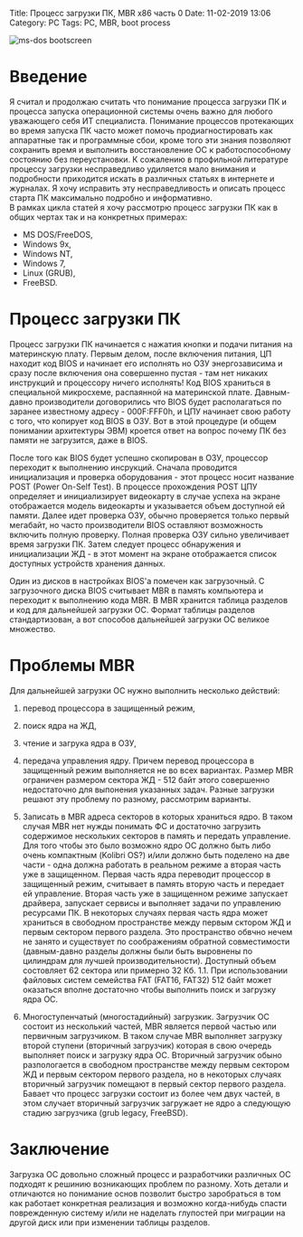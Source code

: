Title: Процесс загрузки ПК, MBR x86 часть 0
Date: 11-02-2019 13:06
Category: PC
Tags: PC, MBR, boot process

![ms-dos bootscreen]({static}/images/ms_dos.png)

# Введение 

Я считал и продолжаю считать что понимание процесса загрузки ПК и процесса запуска операционной системы очень важно для любого уважающего себя ИТ специалиста. Понимание процессов протекающих во время запуска ПК часто может помочь продиагностировать как аппаратные так и программные сбои, кроме того эти знания позволяют сохранить время и выполнить восстановление ОС к работоспособному состоянию без переустановки. К сожалению в профильной литературе процессу загрузки несправедливо удиляется мало внимания и подробности приходится искать в различных статьях в интернете и журналах. Я хочу исправить эту несправедливость и описать процесс старта ПК максимально подробно и информативно.   
В рамках цикла статей я хочу рассмотрю процесс загрузки ПК как в общих чертах так и на конкретных примерах:
* MS DOS/FreeDOS,
* Windows 9x,
* Windows NT,
* Windows 7,
* Linux (GRUB),
* FreeBSD.

# Процесс загрузки ПК

Процесс загрузки ПК начинается с нажатия кнопки и подачи питания на материнскую плату. Первым делом, после включения питания, ЦП находит код BIOS и начинает его исполнять но ОЗУ энергозависима и сразу после включения она совершенно пустая - там нет никаких инструкций и процессору ничего исполнять! Код BIOS храниться в специальной микросхеме, распаянной на материнской плате. Давным-давно производители договорились что BIOS будет располагаться по заранее известному адресу - 000F:FFF0h, и ЦПУ начинает свою работу с того, что копирует код BIOS в ОЗУ. Вот в этой процедуре (и общем понимании архитектуры ЭВМ) кроется ответ на вопрос почему ПК без памяти не загрузится, даже в BIOS.

После того как BIOS будет успешно скопирован в ОЗУ, процессор переходит к выполнению инсрукций. Сначала проводится инициализация и проверка оборудования - этот процесс носит название POST (Power On-Self Test). В процессе прохождения POST ЦПУ определяет и инициализирует видеокарту в случае успеха на экране отображается модель видеокарты и указывается объем доступной ей памяти. Далее идет проверка ОЗУ, обычно проверяется только первый мегабайт, но часто производители BIOS оставляют возможность включить полную проверку. Полная проверка ОЗУ сильно увеличивает время загрузки ПК. Затем следует процесс обнаружения и инициализации ЖД - в этот момент на экране отображается список доступных устройств хранения данных.

Один из дисков в настройках  BIOS'а помечен как загрузочный. С загрузочного диска BIOS считывает MBR в память компьютера и переходит к выполнению кода MBR. В MBR хранится таблица разделов и код для дальнейшей загрузки ОС. Формат таблицы разделов стандартизован, а вот способов дальнейшей загрузки ОС великое множество.

# Проблемы MBR

Для дальнейшей загрузки ОС нужно выполнить несколько действий:
1. перевод процессора в защищенный режим,
2. поиск ядра на ЖД,
3. чтение и загрука ядра в ОЗУ,
4. передача управления ядру.
Причем перевод процессора в защищенный режим выполняется не во всех вариантах. Размер MBR ограничен размером сектора ЖД - 512 байт этого совершенно недостаточно для выпонения указанных задач. Разные загрузки решают эту проблему по разному, рассмотрим варианты.

1. Записать в MBR адреса секторов в которых храниться ядро. В таком случая MBR нет нужды понимать ФС и достаточно загрузить содержимое нескольких секторов в память и передать управление. Для того чтобы это было возможно ядро ОС должно быть либо очень компактным (Kolibri OS?) и/или должно быть поделено на две части - одна должна работать в реальном режиме а вторая часть уже в защищенном. Первая часть ядра переводит процессор в защищенный режим, считывает в память вторую часть и передает ей управление. Вторая часть уже в защищенном режиме запускает драйвера, запускает сервисы и выполняет задачи по управлению ресурсами ПК. В некоторых случаях первая часть ядра может храниться в свободном пространстве между первым сктором ЖД и первым сектором первого раздела. Это пространство обвчно нечем не занято и существует по соображениям обратной совместимости (давным-давно разделы должны были быть выровнены по цилиндрам для лучшей производительности). Доступный объем состовляет 62 сектора или примерно 32 Кб.
1.1. При использовании файловых систем семейства FAT (FAT16, FAT32) 512 байт может оказаться вполне достаточно чтобы выполнить поиск и загрузку ядра ОС. 
2. Многоступенчатый (многостадийный) загрузкик. Загрузчик ОС состоит из несколький частей, MBR является первой частью или первичным загрузчиком. В таком случае MBR выполняет загрузку второй ступени (вторичный загрузчик) которая в свою очередь выполняет поиск и загрузку ядра ОС. Вторичный загрузчик обыно разпологается в свободном пространстве между первым сектором ЖД и первым сектором первого раздела, но в некоторых случаях вторичный загрузчик помещают в первый сектор первого раздела. Бавает что процесс загрузки состоит из более чем двух частей, в этом случает вторичный загрузчик загружает не ядро а следующую стадию загрузчика (grub legacy, FreeBSD).

# Заключение

Загрузка ОС довольно сложный процесс и разработчики различных ОС подходят к решинию возникающих проблем по разному. Хоть детали и отличаются но понимание основ позволит быстро заробраться в том как работает конкретная реализация и возможно когда-нибудь спасти поврежденную систему и/или не наделать глупостей при миграции на другой диск или при изменении таблицы разделов. 
